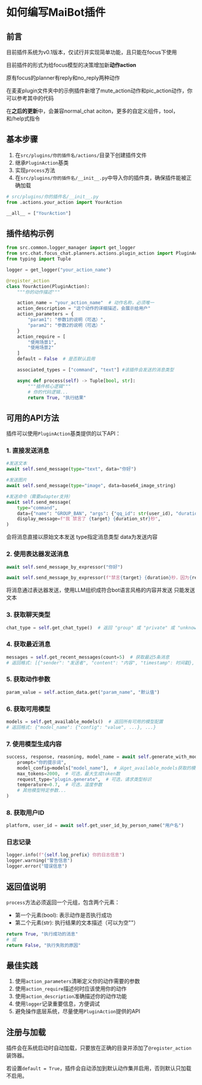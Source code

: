 # 如何编写MaiBot插件

## 前言

目前插件系统为v0.1版本，仅试行并实现简单功能，且只能在focus下使用

目前插件的形式为给focus模型的决策增加新**动作action**

原有focus的planner有reply和no_reply两种动作

在麦麦plugin文件夹中的示例插件新增了mute_action动作和pic_action动作，你可以参考其中的代码

在**之后的更新**中，会兼容normal_chat aciton，更多的自定义组件，tool，和/help式指令

## 基本步骤

1. 在`src/plugins/你的插件名/actions/`目录下创建插件文件
2. 继承`PluginAction`基类
3. 实现`process`方法
4. 在`src/plugins/你的插件名/__init__.py`中导入你的插件类，确保插件能被正确加载

```python
# src/plugins/你的插件名/__init__.py
from .actions.your_action import YourAction

__all__ = ["YourAction"]
```

## 插件结构示例

```python
from src.common.logger_manager import get_logger
from src.chat.focus_chat.planners.actions.plugin_action import PluginAction, register_action
from typing import Tuple

logger = get_logger("your_action_name")

@register_action
class YourAction(PluginAction):
    """你的动作描述"""

    action_name = "your_action_name"  # 动作名称，必须唯一
    action_description = "这个动作的详细描述，会展示给用户"
    action_parameters = {
        "param1": "参数1的说明（可选）",
        "param2": "参数2的说明（可选）"
    }
    action_require = [
        "使用场景1",
        "使用场景2"
    ]
    default = False  # 是否默认启用

    associated_types = ["command", "text"] #该插件会发送的消息类型

    async def process(self) -> Tuple[bool, str]:
        """插件核心逻辑"""
        # 你的代码逻辑...
        return True, "执行结果"
```

## 可用的API方法

插件可以使用`PluginAction`基类提供的以下API：

### 1. 直接发送消息

```python
#发送文本
await self.send_message(type="text", data="你好")

#发送图片
await self.send_message(type="image", data=base64_image_string)

#发送命令（需要adapter支持）
await self.send_message(
    type="command",
    data={"name": "GROUP_BAN", "args": {"qq_id": str(user_id), "duration": duration_str}},
    display_message=f"我 禁言了 {target} {duration_str}秒",
)
```
会将消息直接以原始文本发送
type指定消息类型
data为发送内容

### 2. 使用表达器发送消息

```python
await self.send_message_by_expressor("你好")

await self.send_message_by_expressor(f"禁言{target} {duration}秒，因为{reason}")
```
将消息通过表达器发送，使用LLM组织成符合bot语言风格的内容并发送
只能发送文本

### 3. 获取聊天类型

```python
chat_type = self.get_chat_type()  # 返回 "group" 或 "private" 或 "unknown"
```

### 4. 获取最近消息

```python
messages = self.get_recent_messages(count=5)  # 获取最近5条消息
# 返回格式: [{"sender": "发送者", "content": "内容", "timestamp": 时间戳}, ...]
```

### 5. 获取动作参数

```python
param_value = self.action_data.get("param_name", "默认值")
```

### 6. 获取可用模型

```python
models = self.get_available_models()  # 返回所有可用的模型配置
# 返回格式: {"model_name": {"config": "value", ...}, ...}
```

### 7. 使用模型生成内容

```python
success, response, reasoning, model_name = await self.generate_with_model(
    prompt="你的提示词",
    model_config=models["model_name"],  # 从get_available_models获取的模型配置
    max_tokens=2000,  # 可选，最大生成token数
    request_type="plugin.generate",  # 可选，请求类型标识
    temperature=0.7,  # 可选，温度参数
    # 其他模型特定参数...
)
```

### 8. 获取用户ID

```python
platform, user_id = await self.get_user_id_by_person_name("用户名")
```

### 日志记录

```python
logger.info(f"{self.log_prefix} 你的日志信息")
logger.warning("警告信息")
logger.error("错误信息")
```

## 返回值说明

`process`方法必须返回一个元组，包含两个元素：

- 第一个元素(bool): 表示动作是否执行成功
- 第二个元素(str): 执行结果的文本描述（可以为空""）

```python
return True, "执行成功的消息"
# 或
return False, "执行失败的原因"
```

## 最佳实践

1. 使用`action_parameters`清晰定义你的动作需要的参数
2. 使用`action_require`描述何时应该使用你的动作
3. 使用`action_description`准确描述你的动作功能
4. 使用`logger`记录重要信息，方便调试
5. 避免操作底层系统，尽量使用`PluginAction`提供的API

## 注册与加载

插件会在系统启动时自动加载，只要放在正确的目录并添加了`@register_action`装饰器。

若设置`default = True`，插件会自动添加到默认动作集并启用，否则默认只加载不启用。
